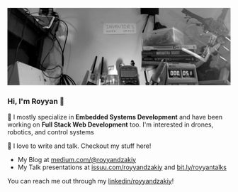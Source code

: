 ![header](https://github.com/royyandzakiy/royyandzakiy/blob/master/docs/header.png)

### Hi, I'm Royyan 👋

📡 I mostly specialize in **Embedded Systems Development** and have been working on **Full Stack Web Development** too. I'm interested in drones, robotics, and control systems

📖 I love to write and talk. Checkout my stuff here!
- My Blog at [medium.com/@royyandzakiy](https://www.medium.com/@royyandzakiy)
- My Talk presentations at [issuu.com/royyandzakiy](https://www.issuu.com/royyandzakiy/) and [bit.ly/royyantalks](https://bit.ly/royyantalks)

You can reach me out through my [linkedin/royyandzakiy](https://www.linkedin.com/in/royyandzakiy/)!

<!--
**royyandzakiy/royyandzakiy** is a ✨ _special_ ✨ repository because its `README.md` (this file) appears on your GitHub profile.

Here are some ideas to get you started:

- 🔭 I’m currently working on ...
- 🌱 I’m currently learning ...
- 👯 I’m looking to collaborate on ...
- 🤔 I’m looking for help with ...
- 💬 Ask me about ...
- 📫 How to reach me: ...
- 😄 Pronouns: ...
- ⚡ Fun fact: ...
-->
